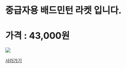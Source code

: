 
<html>
<body>
<H1>중급자용 배드민턴 라켓 입니다.</H1>
<H1>가격 : 43,000원 </H1>
<div>
<img src="http://postfiles11.naver.net/20150530_218/ioio9961_1432975756992cij3q_JPEG/%C1%DF%B1%DE%C0%DA%BF%EB%B6%F3%C4%CF.jpg?type=w3" />
</div>

<a href="http://www.badmintonmarket.co.kr/front/productdetail.php?productcode=047005006000000011&code=047002001000&sort=" Traget="_blank">사러가기 </a>

</body>
</html>
